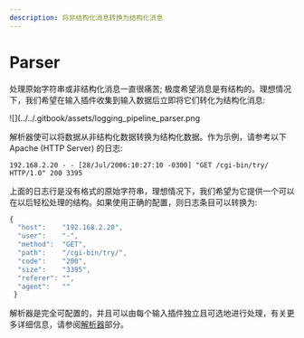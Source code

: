 ```yaml
---
description: 将非结构化消息转换为结构化消息
---
```


# Parser

处理原始字符串或非结构化消息一直很痛苦; 极度希望消息是有结构的。理想情况下，我们希望在输入插件收集到输入数据后立即将它们转化为结构化消息:

![](../../.gitbook/assets/logging_pipeline_parser.png

解析器使可以将数据从非结构化数据转换为结构化数据。作为示例，请参考以下 Apache (HTTP Server) 的日志:

```text
192.168.2.20 - - [28/Jul/2006:10:27:10 -0300] "GET /cgi-bin/try/ HTTP/1.0" 200 3395
```

上面的日志行是没有格式的原始字符串，理想情况下，我们希望为它提供一个可以在以后轻松处理的结构。如果使用正确的配置，则日志条目可以转换为:

```javascript
{
  "host":    "192.168.2.20",
  "user":    "-",
  "method":  "GET",
  "path":    "/cgi-bin/try/",
  "code":    "200",
  "size":    "3395",
  "referer": "",
  "agent":   ""
 }
```

解析器是完全可配置的，并且可以由每个输入插件独立且可选地进行处理，有关更多详细信息，请参阅[解析器](https://docs.fluentbit.io/manual/pipeline/parsers)部分。
